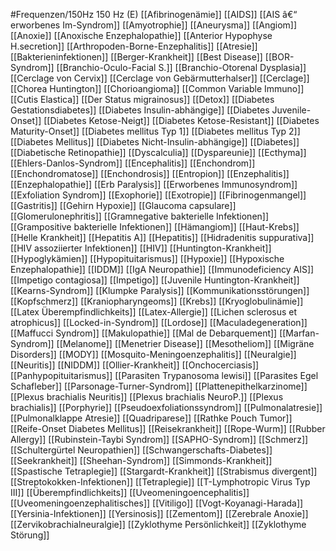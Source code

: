 #Frequenzen/150Hz
150 Hz (E)
[[Afibrinogenämie]]
[[AIDS]]
[[AIS â€“ erworbenes Im-Syndrom]]
[[Amyotrophie]]
[[Aneurysma]]
[[Angiom]]
[[Anoxie]]
[[Anoxische Enzephalopathie]]
[[Anterior Hypophyse H.secretion]]
[[Arthropoden-Borne-Enzephalitis]]
[[Atresie]]
[[Bakterieninfektionen]]
[[Berger-Krankheit]]
[[Best Disease]]
[[BOR-Syndrom]]
[[Branchio-Oculo-Facial S.]]
[[Branchio-Otorenal Dysplasia]]
[[Cerclage von Cervix]]
[[Cerclage von Gebärmutterhalser]]
[[Cerclage]]
[[Chorea Huntington]]
[[Chorioangioma]]
[[Common Variable Immuno]]
[[Cutis Elastica]]
[[Der Status migrainosus]]
[[Detox]]
[[Diabetes Gestationsdiabetes]]
[[Diabetes Insulin-abhängige]]
[[Diabetes Juvenile-Onset]]
[[Diabetes Ketose-Neigt]]
[[Diabetes Ketose-Resistant]]
[[Diabetes Maturity-Onset]]
[[Diabetes mellitus Typ 1]]
[[Diabetes mellitus Typ 2]]
[[Diabetes Mellitus]]
[[Diabetes Nicht-Insulin-abhängige]]
[[Diabetes]]
[[Diabetische Retinopathie]]
[[Dyscalculia]]
[[Dyspareunie]]
[[Ecthyma]]
[[Ehlers-Danlos-Syndrom]]
[[Encephalitis]]
[[Enchondrom]]
[[Enchondromatose]]
[[Enchondrosis]]
[[Entropion]]
[[Enzephalitis]]
[[Enzephalopathie]]
[[Erb Paralysis]]
[[Erworbenes Immunosyndrom]]
[[Exfoliation Syndrom]]
[[Exophorie]]
[[Exotropie]]
[[Fibrinogenmangel]]
[[Gastritis]]
[[Gehirn Hypoxie]]
[[Glaucoma capsulare]]
[[Glomerulonephritis]]
[[Gramnegative bakterielle Infektionen]]
[[Grampositive bakterielle Infektionen]]
[[Hämangiom]]
[[Haut-Krebs]]
[[Helle Krankheit]]
[[Hepatitis A]]
[[Hepatitis]]
[[Hidradenitis suppurativa]]
[[HIV assoziierter Infektionen]]
[[HIV]]
[[Huntington-Krankheit]]
[[Hypoglykämien]]
[[Hypopituitarismus]]
[[Hypoxie]]
[[Hypoxische Enzephalopathie]]
[[IDDM]]
[[IgA Neuropathie]]
[[Immunodeficiency AIS]]
[[Impetigo contagiosa]]
[[Impetigo]]
[[Juvenile Huntington-Krankheit]]
[[Kearns-Syndrom]]
[[Klumpke Paralysis]]
[[Kommunikationsstörungen]]
[[Kopfschmerz]]
[[Kraniopharyngeoms]]
[[Krebs]]
[[Kryoglobulinämie]]
[[Latex Überempfindlichkeits]]
[[Latex-Allergie]]
[[Lichen sclerosus et atrophicus]]
[[Locked-in-Syndrom]]
[[Lordose]]
[[Maculadegeneration]]
[[Maffucci Syndrom]]
[[Makulopathie]]
[[Mal de Debarquement]]
[[Marfan-Syndrom]]
[[Melanome]]
[[Menetrier Disease]]
[[Mesotheliom]]
[[Migräne Disorders]]
[[MODY]]
[[Mosquito-Meningoenzephalitis]]
[[Neuralgie]]
[[Neuritis]]
[[NIDDM]]
[[Ollier-Krankheit]]
[[Onchocerciasis]]
[[Panhypopituitarismus]]
[[Parasiten Trypanosoma lewisi]]
[[Parasites Egel Schafleber]]
[[Parsonage-Turner-Syndrom]]
[[Plattenepithelkarzinome]]
[[Plexus brachialis Neuritis]]
[[Plexus brachialis NeuroP.]]
[[Plexus brachialis]]
[[Porphyrie]]
[[Pseudoexfoliationssyndrom]]
[[Pulmonalatresie]]
[[Pulmonalklappe Atresie]]
[[Quadriparese]]
[[Rathke Pouch Tumor]]
[[Reife-Onset Diabetes Mellitus]]
[[Reisekrankheit]]
[[Rope-Wurm]]
[[Rubber Allergy]]
[[Rubinstein-Taybi Syndrom]]
[[SAPHO-Syndrom]]
[[Schmerz]]
[[Schultergürtel Neuropathien]]
[[Schwangerschafts-Diabetes]]
[[Seekrankheit]]
[[Sheehan-Syndrom]]
[[Simmonds-Krankheit]]
[[Spastische Tetraplegie]]
[[Stargardt-Krankheit]]
[[Strabismus divergent]]
[[Streptokokken-Infektionen]]
[[Tetraplegie]]
[[T-Lymphotropic Virus Typ III]]
[[Überempfindlichkeits]]
[[Uveomeningoencephalitis]]
[[Uveomeningoenzephalitisches]]
[[Vitiligo]]
[[Vogt-Koyanagi-Harada]]
[[Yersinia-Infektionen]]
[[Yersinosis]]
[[Zementom]]
[[Zerebrale Anoxie]]
[[Zervikobrachialneuralgie]]
[[Zyklothyme Persönlichkeit]]
[[Zyklothyme Störung]]